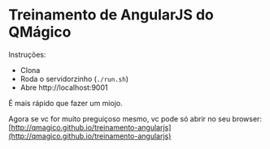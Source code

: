 # Treinamento de AngularJS do QMágico

Instruções:

* Clona
* Roda o servidorzinho (`./run.sh`)
* Abre http://localhost:9001

É mais rápido que fazer um miojo.

Agora se vc for muito preguiçoso mesmo, vc pode só abrir no seu browser: [http://qmagico.github.io/treinamento-angularjs](http://qmagico.github.io/treinamento-angularjs)